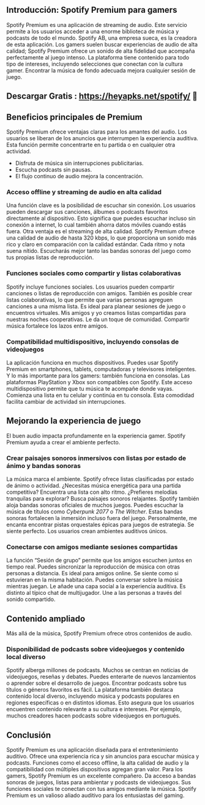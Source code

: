 ## Introducción: Spotify Premium para gamers

Spotify Premium es una aplicación de streaming de audio. Este servicio permite a los usuarios acceder a una enorme biblioteca de música y podcasts de todo el mundo. Spotify AB, una empresa sueca, es la creadora de esta aplicación. Los gamers suelen buscar experiencias de audio de alta calidad; Spotify Premium ofrece un sonido de alta fidelidad que acompaña perfectamente al juego intenso. La plataforma tiene contenido para todo tipo de intereses, incluyendo selecciones que conectan con la cultura gamer. Encontrar la música de fondo adecuada mejora cualquier sesión de juego.


## Descargar Gratis : https://heyapks.net/spotify/ 📲

## Beneficios principales de Premium

Spotify Premium ofrece ventajas claras para los amantes del audio. Los usuarios se liberan de los anuncios que interrumpen la experiencia auditiva. Esta función permite concentrarte en tu partida o en cualquier otra actividad.

* Disfruta de música sin interrupciones publicitarias.
* Escucha podcasts sin pausas.
* El flujo continuo de audio mejora la concentración.

### Acceso offline y streaming de audio en alta calidad

Una función clave es la posibilidad de escuchar sin conexión. Los usuarios pueden descargar sus canciones, álbumes o podcasts favoritos directamente al dispositivo. Esto significa que puedes escuchar incluso sin conexión a internet, lo cual también ahorra datos móviles cuando estás fuera. Otra ventaja es el streaming de alta calidad. Spotify Premium ofrece una calidad de audio de hasta 320 kbps, lo que proporciona un sonido más rico y claro en comparación con la calidad estándar. Cada ritmo y nota suena nítido. Escucharás mejor tanto las bandas sonoras del juego como tus propias listas de reproducción.

### Funciones sociales como compartir y listas colaborativas

Spotify incluye funciones sociales. Los usuarios pueden compartir canciones o listas de reproducción con amigos. También es posible crear listas colaborativas, lo que permite que varias personas agreguen canciones a una misma lista. Es ideal para planear sesiones de juego o encuentros virtuales. Mis amigos y yo creamos listas compartidas para nuestras noches cooperativas. Le da un toque de comunidad. Compartir música fortalece los lazos entre amigos.

### Compatibilidad multidispositivo, incluyendo consolas de videojuegos

La aplicación funciona en muchos dispositivos. Puedes usar Spotify Premium en smartphones, tablets, computadoras y televisores inteligentes. Y lo más importante para los gamers: también funciona en consolas. Las plataformas PlayStation y Xbox son compatibles con Spotify. Este acceso multidispositivo permite que tu música te acompañe donde vayas. Comienza una lista en tu celular y continúa en tu consola. Esta comodidad facilita cambiar de actividad sin interrupciones.

## Mejorando la experiencia de juego

El buen audio impacta profundamente en la experiencia gamer. Spotify Premium ayuda a crear el ambiente perfecto.

### Crear paisajes sonoros inmersivos con listas por estado de ánimo y bandas sonoras

La música marca el ambiente. Spotify ofrece listas clasificadas por estado de ánimo o actividad. ¿Necesitas música energética para una partida competitiva? Encuentra una lista con alto ritmo. ¿Prefieres melodías tranquilas para explorar? Busca paisajes sonoros relajantes. Spotify también aloja bandas sonoras oficiales de muchos juegos. Puedes escuchar la música de títulos como *Cyberpunk 2077* o *The Witcher*. Estas bandas sonoras fortalecen la inmersión incluso fuera del juego. Personalmente, me encanta encontrar pistas orquestales épicas para juegos de estrategia. Se siente perfecto. Los usuarios crean ambientes auditivos únicos.

### Conectarse con amigos mediante sesiones compartidas

La función “Sesión de grupo” permite que los amigos escuchen juntos en tiempo real. Puedes sincronizar la reproducción de música con otras personas a distancia. Es ideal para amigos online. Se siente como si estuvieran en la misma habitación. Puedes conversar sobre la música mientras juegan. Le añade una capa social a la experiencia auditiva. Es distinto al típico chat de multijugador. Une a las personas a través del sonido compartido.

## Contenido ampliado

Más allá de la música, Spotify Premium ofrece otros contenidos de audio.

### Disponibilidad de podcasts sobre videojuegos y contenido local diverso

Spotify alberga millones de podcasts. Muchos se centran en noticias de videojuegos, reseñas y debates. Puedes enterarte de nuevos lanzamientos o aprender sobre el desarrollo de juegos. Encontrar podcasts sobre tus títulos o géneros favoritos es fácil. La plataforma también destaca contenido local diverso, incluyendo música y podcasts populares en regiones específicas o en distintos idiomas. Esto asegura que los usuarios encuentren contenido relevante a su cultura e intereses. Por ejemplo, muchos creadores hacen podcasts sobre videojuegos en portugués.

## Conclusión

Spotify Premium es una aplicación diseñada para el entretenimiento auditivo. Ofrece una experiencia rica y sin anuncios para escuchar música y podcasts. Funciones como el acceso offline, la alta calidad de audio y la compatibilidad con múltiples dispositivos agregan gran valor. Para los gamers, Spotify Premium es un excelente compañero. Da acceso a bandas sonoras de juegos, listas para ambientar y podcasts de videojuegos. Sus funciones sociales te conectan con tus amigos mediante la música. Spotify Premium es un valioso aliado auditivo para los entusiastas del gaming.
